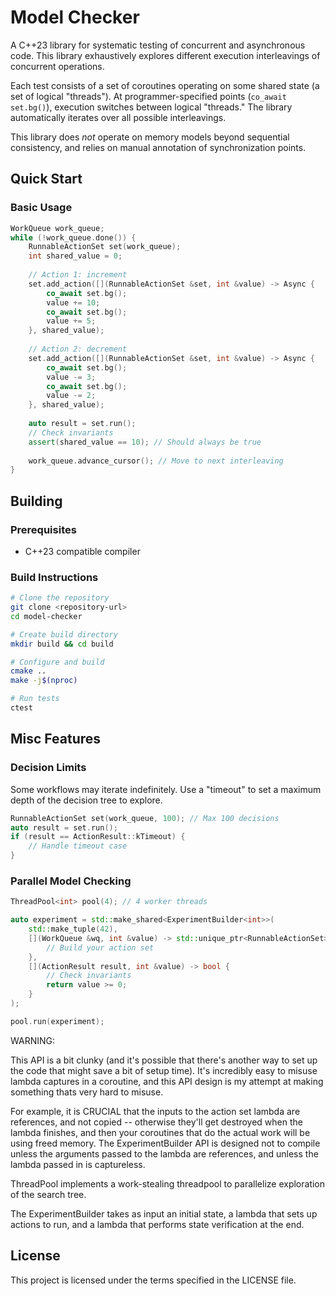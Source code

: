 # Model Checker

A C++23 library for systematic testing of concurrent and asynchronous code.
This library exhaustively explores different execution interleavings of concurrent operations.

Each test consists of a set of coroutines operating on some shared state
(a set of logical "threads").  At programmer-specified points 
(`co_await set.bg()`), execution switches between logical "threads."
The library automatically iterates over all possible interleavings.

This library does _not_ operate on memory models beyond sequential consistency, and relies on manual annotation of synchronization points.

## Quick Start

### Basic Usage

```cpp
WorkQueue work_queue;
while (!work_queue.done()) {
    RunnableActionSet set(work_queue);
    int shared_value = 0;
    
    // Action 1: increment
    set.add_action([](RunnableActionSet &set, int &value) -> Async {
        co_await set.bg();
        value += 10;
        co_await set.bg();
        value += 5;
    }, shared_value);
    
    // Action 2: decrement  
    set.add_action([](RunnableActionSet &set, int &value) -> Async {
        co_await set.bg();
        value -= 3;
        co_await set.bg();
        value -= 2;
    }, shared_value);
    
    auto result = set.run();
    // Check invariants
    assert(shared_value == 10); // Should always be true
    
    work_queue.advance_cursor(); // Move to next interleaving
}
```

## Building

### Prerequisites

- C++23 compatible compiler

### Build Instructions

```bash
# Clone the repository
git clone <repository-url>
cd model-checker

# Create build directory
mkdir build && cd build

# Configure and build
cmake ..
make -j$(nproc)

# Run tests
ctest
```

## Misc Features

### Decision Limits

Some workflows may iterate indefinitely.  Use a "timeout" to set a maximum depth of the decision tree to explore.

```cpp
RunnableActionSet set(work_queue, 100); // Max 100 decisions
auto result = set.run();
if (result == ActionResult::kTimeout) {
    // Handle timeout case
}
```

### Parallel Model Checking

```cpp
ThreadPool<int> pool(4); // 4 worker threads

auto experiment = std::make_shared<ExperimentBuilder<int>>(
    std::make_tuple(42),
    [](WorkQueue &wq, int &value) -> std::unique_ptr<RunnableActionSet> {
        // Build your action set
    },
    [](ActionResult result, int &value) -> bool {
        // Check invariants
        return value >= 0;
    }
);

pool.run(experiment);
```

WARNING:

This API is a bit clunky (and it's possible that there's another way to set up the code that might save a bit of setup time).
It's incredibly easy to misuse lambda captures in a coroutine, and this API design is my attempt at making something thats very hard to misuse.

For example, it is CRUCIAL that the inputs to the action set lambda
are references, and not copied -- otherwise they'll get destroyed when the lambda finishes, and then your coroutines that do the actual work will be using freed memory.  The ExperimentBuilder API is designed not to  compile unless
the arguments passed to the lambda are references, and unless the lambda passed in is captureless.

ThreadPool implements a work-stealing threadpool to parallelize exploration of the search tree.  

The ExperimentBuilder takes as input an initial state, a lambda that sets up actions to run, and a lambda that performs state verification at the end.


## License

This project is licensed under the terms specified in the LICENSE file.
